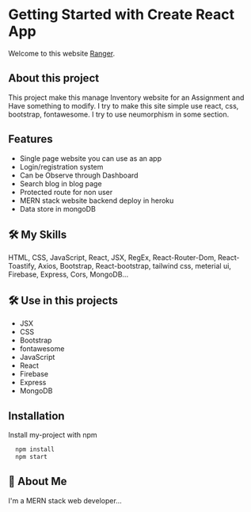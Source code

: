 
# Getting Started with Create React App

Welcome to this website [Ranger](https://assignment-10-e7cae.web.app/).

## About this project

This project make this manage Inventory website for an Assignment and Have something to modify. I try to make this site simple use react, css, bootstrap, fontawesome. I try to use neumorphism in some section.

## Features

- Single page website you can use as an app
- Login/registration system
- Can be Observe through Dashboard
- Search blog in blog page
- Protected route for non user
- MERN stack website backend deploy in heroku
- Data store in mongoDB


## 🛠 My Skills
HTML, CSS, JavaScript, React, JSX, RegEx, React-Router-Dom, React-Toastify, Axios, Bootstrap, React-bootstrap, tailwind css, meterial ui, Firebase, Express, Cors, MongoDB...

## 🛠 Use in this projects
- JSX
- CSS
- Bootstrap
- fontawesome
- JavaScript
- React
- Firebase
- Express
- MongoDB 


## Installation

Install my-project with npm

```bash
  npm install
  npm start
```
    
## 🚀 About Me
I'm a MERN stack web developer...

